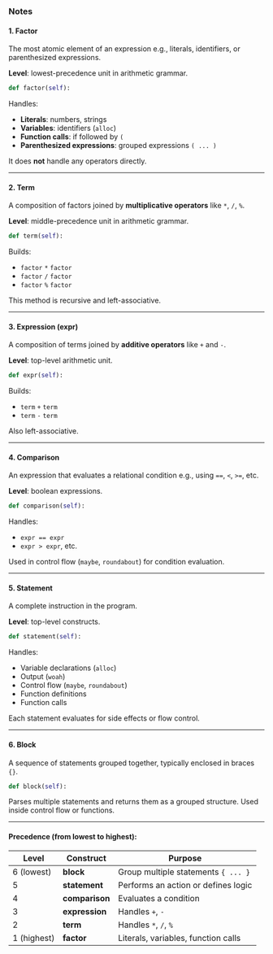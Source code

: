 
### Notes

#### **1. Factor**

The most atomic element of an expression e.g., literals, identifiers, or parenthesized expressions.

**Level**: lowest-precedence unit in arithmetic grammar.

```python
def factor(self):
```

Handles:

* **Literals**: numbers, strings
* **Variables**: identifiers (`alloc`)
* **Function calls**: if followed by `(`
* **Parenthesized expressions**: grouped expressions `( ... )`

It does **not** handle any operators directly.

---

#### **2. Term**

A composition of factors joined by **multiplicative operators** like `*`, `/`, `%`.

**Level**: middle-precedence unit in arithmetic grammar.

```python
def term(self):
```


Builds:

* `factor` `*` `factor`
* `factor` `/` `factor`
* `factor` `%` `factor`

This method is recursive and left-associative.

---

#### **3. Expression (expr)**

A composition of terms joined by **additive operators** like `+` and `-`.

**Level**: top-level arithmetic unit.

```python
def expr(self):
```

Builds:

* `term` `+` `term`
* `term` `-` `term`

Also left-associative.

---

#### **4. Comparison**

An expression that evaluates a relational condition e.g., using `==`, `<`, `>=`, etc.

**Level**: boolean expressions.

```python
def comparison(self):
```

Handles:

* `expr == expr`
* `expr > expr`, etc.

Used in control flow (`maybe`, `roundabout`) for condition evaluation.

---

#### **5. Statement**

A complete instruction in the program.

**Level**: top-level constructs.

```python
def statement(self):
```

Handles:

* Variable declarations (`alloc`)
* Output (`woah`)
* Control flow (`maybe`, `roundabout`)
* Function definitions
* Function calls

Each statement evaluates for side effects or flow control.

---

#### **6. Block**

A sequence of statements grouped together, typically enclosed in braces `{}`.

```python
def block(self):
```

Parses multiple statements and returns them as a grouped structure. Used inside control flow or functions.

---

#### Precedence (from lowest to highest):

| Level       | Construct      | Purpose                             |
| ----------- | -------------- | ----------------------------------- |
| 6 (lowest)  | **block**      | Group multiple statements `{ ... }` |
| 5           | **statement**  | Performs an action or defines logic |
| 4           | **comparison** | Evaluates a condition               |
| 3           | **expression** | Handles `+`, `-`                    |
| 2           | **term**       | Handles `*`, `/`, `%`               |
| 1 (highest) | **factor**     | Literals, variables, function calls |

